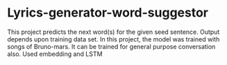 # Lyrics-generator-word-suggestor
This project predicts the next word(s) for the given seed sentence. Output depends upon training data set. In this project, the model was trained with songs of Bruno-mars. It can be trained for general purpose conversation also.
Used embedding and LSTM
